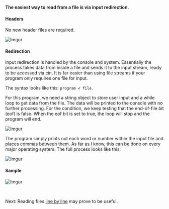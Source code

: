 **The easiest way to read from a file is via input redirection.**

#### Headers
No new header files are required.

![Imgur](https://i.imgur.com/scSZgyF.png)

#### Redirection
Input redirection is handled by the console and system. Essentially the process takes data from inside a file and sends it to the input stream, ready to be accessed via cin. It is far easier than using file streams if your program only requires one file for input.

The syntax looks like this: `program < file`.

For this program, we need a string object to store user input and a while loop to get data from the file. The data will be printed to the console with no further processing. For the condition, we keep testing that the end-of-file bit (eof) is false. When the eof bit is set to true, the loop will stop and the program will end.

![Imgur](https://i.imgur.com/PqfL95a.png)

The program simply prints out each word or number within the input file and places commas between them. As far as I know, this can be done on every major operating system. The full process looks like this:

![Imgur](https://i.imgur.com/7BMAv44.png)

#### Sample

![Imgur](https://i.imgur.com/jtbs0vw.png)

<br>

Next: Reading files [line by line](05-line-by-line.md) may prove to be useful.

